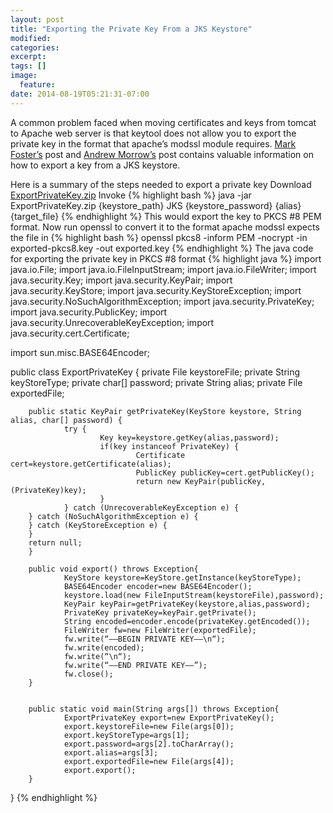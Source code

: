 ```yaml
---
layout: post
title: "Exporting the Private Key From a JKS Keystore"
modified:
categories: 
excerpt:
tags: []
image:
  feature:
date: 2014-08-19T05:21:31-07:00
---
```

A common problem faced when moving certificates and keys from tomcat to Apache web server is that keytool does not allow you to export the private key in the format that apache’s modssl module requires. [Mark Foster’s](http://mark.foster.cc/kb/openssl-keytool.html) post and [Andrew Morrow’s](http://forum.java.sun.com/thread.jspa?forumID=2&messageID=449486&threadID=154587) post contains valuable information on how to export a key from a JKS keystore.

Here is a summary of the steps needed to export a private key
Download [ExportPrivateKey.zip]({{site.url}}/assets/downloads/pkexport/ExportPrivateKey.zip)
Invoke
{% highlight bash %}
	java -jar ExportPrivateKey.zip {keystore_path} JKS {keystore_password} {alias} {target_file}
{% endhighlight %}
This would export the key to PKCS #8 PEM format. Now run openssl to convert it to the format apache modssl expects the file in
{% highlight bash %}
	openssl pkcs8 -inform PEM -nocrypt -in exported-pkcs8.key -out exported.key
{% endhighlight %}
The java code for exporting the private key in PKCS #8 format
{% highlight java %}
	import java.io.File;
import java.io.FileInputStream;
import java.io.FileWriter;
import java.security.Key;
import java.security.KeyPair;
import java.security.KeyStore;
import java.security.KeyStoreException;
import java.security.NoSuchAlgorithmException;
import java.security.PrivateKey;
import java.security.PublicKey;
import java.security.UnrecoverableKeyException;
import java.security.cert.Certificate;
 
import sun.misc.BASE64Encoder;
 
public class ExportPrivateKey {
        private File keystoreFile;
        private String keyStoreType;
        private char[] password;
        private String alias;
        private File exportedFile;
 
        public static KeyPair getPrivateKey(KeyStore keystore, String alias, char[] password) {
                try {
                        Key key=keystore.getKey(alias,password);
                        if(key instanceof PrivateKey) {
                                Certificate cert=keystore.getCertificate(alias);
                                PublicKey publicKey=cert.getPublicKey();
                                return new KeyPair(publicKey,(PrivateKey)key);
                        }
                } catch (UnrecoverableKeyException e) {
        } catch (NoSuchAlgorithmException e) {
        } catch (KeyStoreException e) {
        }
        return null;
        }
 
        public void export() throws Exception{
                KeyStore keystore=KeyStore.getInstance(keyStoreType);
                BASE64Encoder encoder=new BASE64Encoder();
                keystore.load(new FileInputStream(keystoreFile),password);
                KeyPair keyPair=getPrivateKey(keystore,alias,password);
                PrivateKey privateKey=keyPair.getPrivate();
                String encoded=encoder.encode(privateKey.getEncoded());
                FileWriter fw=new FileWriter(exportedFile);
                fw.write(“—–BEGIN PRIVATE KEY—–\n“);
                fw.write(encoded);
                fw.write(“\n“);
                fw.write(“—–END PRIVATE KEY—–”);
                fw.close();
        }
 
 
        public static void main(String args[]) throws Exception{
                ExportPrivateKey export=new ExportPrivateKey();
                export.keystoreFile=new File(args[0]);
                export.keyStoreType=args[1];
                export.password=args[2].toCharArray();
                export.alias=args[3];
                export.exportedFile=new File(args[4]);
                export.export();
        }
}
{% endhighlight %}
